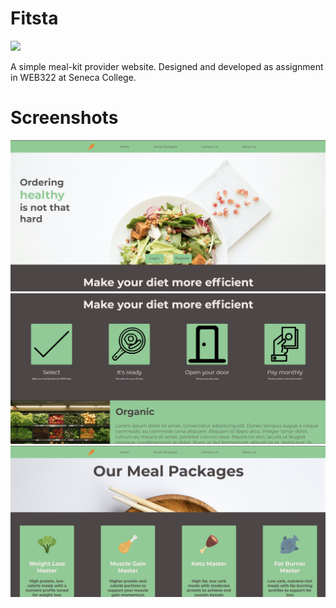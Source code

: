 <!-- check -->
# Fitsta

<p>
    <a href="https://obscure-plateau-15263.herokuapp.com/"><img src="https://img.shields.io/badge/Live-Demo-blueviolet?style=flat-square"></a>
    </p>

A simple meal-kit provider website. Designed and developed as assignment in WEB322 at Seneca College.

# Screenshots
![Screenshot1](https://github.com/alisedighmoghadam/Fitsta/blob/main/screenshots/1.png?raw=true)
![Screenshot2](https://github.com/alisedighmoghadam/Fitsta/blob/main/screenshots/2.png?raw=true)
![Screenshot3](https://github.com/alisedighmoghadam/Fitsta/blob/main/screenshots/3.png?raw=true)
